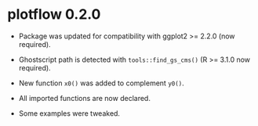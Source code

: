 # plotflow 0.2.0

* Package was updated for compatibility with ggplot2 >= 2.2.0 (now required).

* Ghostscript path is detected with `tools::find_gs_cms()` (R >= 3.1.0 now required).

* New function `x0()` was added to complement `y0()`.

* All imported functions are now declared.

* Some examples were tweaked.
